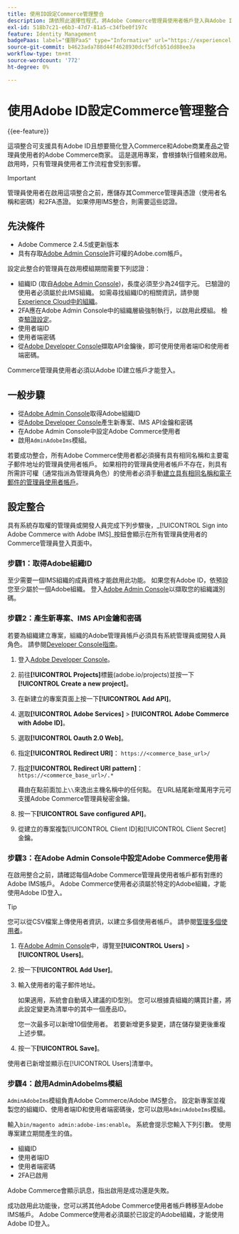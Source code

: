 ```yaml
---
title: 使用ID設定Commerce管理整合
description: 請依照此選擇性程式，將Adobe Commerce管理員使用者帳戶登入與Adobe ID整合。
exl-id: 518b7c21-e6b3-47d7-81a5-c34fbe0f197c
feature: Identity Management
badgePaas: label="僅限PaaS" type="Informative" url="https://experienceleague.adobe.com/en/docs/commerce/user-guides/product-solutions" tooltip="僅適用於雲端專案(Adobe管理的PaaS基礎結構)和內部部署專案的Adobe Commerce 。"
source-git-commit: b4623ada788d44f4628930dcf5dfcb51dd88ee3a
workflow-type: tm+mt
source-wordcount: '772'
ht-degree: 0%

---
```


# 使用Adobe ID設定Commerce管理整合

{{ee-feature}}

這項整合可支援具有Adobe ID且想要簡化登入Commerce和Adobe商業產品之管理員使用者的Adobe Commerce商家。 這是選用專案，會根據執行個體來啟用。 啟用時，只有管理員使用者工作流程會受到影響。 

>[!IMPORTANT]
>
>管理員使用者在啟用這項整合之前，應儲存其Commerce管理員憑證（使用者名稱和密碼）和2FA憑證。 如果停用IMS整合，則需要這些認證。

## 先決條件

* Adobe Commerce 2.4.5或更新版本
* 具有存取[Adobe Admin Console](https://adminconsole.adobe.com/)許可權的Adobe.com帳戶。

設定此整合的管理員在啟用模組期間需要下列認證：

* 組織ID (取自[Adobe Admin Console](https://adminconsole.adobe.com/))，長度必須至少為24個字元。 已驗證的使用者必須屬於此IMS組織。 如需尋找組織ID的相關資訊，請參閱[Experience Cloud中的組織](https://experienceleague.adobe.com/docs/core-services/interface/administration/organizations.html)。
* 2FA應在Adobe Admin Console中的組織層級強制執行，以啟用此模組。 檢查[驗證設定](https://helpx.adobe.com/enterprise/using/authentication-settings.html#two-step-verification)。
* 使用者端ID
* 使用者端密碼
* 從[Adobe Developer Console](https://developer.adobe.com/developer-console/docs/guides/credentials/)擷取API金鑰後，即可使用使用者端ID和使用者端密碼。

Commerce管理員使用者必須以Adobe ID建立帳戶才能登入。

## 一般步驟

* 從[Adobe Admin Console](https://adminconsole.adobe.com/)取得Adobe組織ID
* 從[Adobe Developer Console](https://developer.adobe.com/)產生新專案、IMS API金鑰和密碼
* 在Adobe Admin Console中設定Adobe Commerce使用者
* 啟用`AdminAdobeIms`模組。

若要成功整合，所有Adobe Commerce使用者都必須擁有具有相同名稱和主要電子郵件地址的管理員使用者帳戶。 如果相符的管理員使用者帳戶不存在，則具有所需許可權（通常指派為管理員角色）的使用者必須手動[建立具有相同名稱和電子郵件的管理員使用者帳戶](../systems/permissions-users-all.md#create-a-user)。

## 設定整合

具有系統存取權的管理員或開發人員完成下列步驟後，_[!UICONTROL Sign into Adobe Commerce with Adobe IMS]_按鈕會顯示在所有管理員使用者的Commerce管理員登入頁面中。

### 步驟1：取得Adobe組織ID

至少需要一個IMS組織的成員資格才能啟用此功能。 如果您有Adobe ID，依預設您至少屬於一個Adobe組織。 登入[Adobe Admin Console](https://adminconsole.adobe.com/)以擷取您的組織識別碼。

### 步驟2：產生新專案、IMS API金鑰和密碼

若要為組織建立專案，組織的Adobe管理員帳戶必須具有系統管理員或開發人員角色。 請參閱[Developer Console指南](https://developer.adobe.com/developer-console/docs/guides/projects/)。

1. 登入[Adobe Developer Console](https://developer.adobe.com/)。
1. 前往&#x200B;**[!UICONTROL Projects]**&#x200B;標籤(adobe.io/projects)並按一下&#x200B;**[!UICONTROL Create a new project]**。
1. 在新建立的專案頁面上按一下&#x200B;**[!UICONTROL Add API]**。
1. 選取&#x200B;**[!UICONTROL Adobe Services]** > **[!UICONTROL Adobe Commerce with Adobe ID]**。
1. 選取&#x200B;**[!UICONTROL Oauth 2.0 Web]**。
1. 指定&#x200B;**[!UICONTROL Redirect URI]**： `https://<commerce_base_url>/`
1. 指定&#x200B;**[!UICONTROL Redirect URI pattern]**： `https://<commerce_base_url>/.*`

   藉由在點前面加上`\\`來逸出主機名稱中的任何點。 在URL結尾新增萬用字元可支援Adobe Commerce管理員秘密金鑰。

1. 按一下&#x200B;**[!UICONTROL Save configured API]**。
1. 從建立的專案複製[!UICONTROL Client ID]和[!UICONTROL Client Secret]金鑰。

### 步驟3：在Adobe Admin Console中設定Adobe Commerce使用者

在啟用整合之前，請確認每個Adobe Commerce管理員使用者帳戶都有對應的Adobe IMS帳戶。 Adobe Commerce使用者必須屬於特定的Adobe組織，才能使用Adobe ID登入。

>[!TIP]
>
>您可以從CSV檔案上傳使用者資訊，以建立多個使用者帳戶。 請參閱[管理多個使用者](https://helpx.adobe.com/enterprise/using/bulk-upload-users.html)。

1. 在[Adobe Admin Console](https://helpx.adobe.com/tw/enterprise/using/admin-console.html)中，導覽至&#x200B;**[!UICONTROL Users]** > **[!UICONTROL Users]**。

1. 按一下&#x200B;**[!UICONTROL Add User]**。

1. 輸入使用者的電子郵件地址。

   如果適用，系統會自動填入建議的ID型別。 您可以根據貴組織的購買計畫，將此設定變更為清單中的其中一個產品ID。

   您一次最多可以新增10個使用者。 若要新增更多變更，請在儲存變更後重複上述步驟。

1. 按一下&#x200B;**[!UICONTROL Save]**。

使用者已新增並顯示在[!UICONTROL Users]清單中。

### 步驟4：啟用AdminAdobeIms模組

`AdminAdobeIms`模組負責Adobe Commerce/Adobe IMS整合。 設定新專案並複製您的組織ID、使用者端ID和使用者端密碼後，您可以啟用`AdminAdobeIms`模組。

輸入`bin/magento admin:adobe-ims:enable`。 系統會提示您輸入下列引數。 使用專案建立期間產生的值。

* 組織ID
* 使用者端ID
* 使用者端密碼
* 2FA已啟用

Adobe Commerce會顯示訊息，指出啟用是成功還是失敗。

成功啟用此功能後，您可以將其他Adobe Commerce使用者帳戶轉移至Adobe IMS帳戶。 Adobe Commerce使用者必須屬於已設定的Adobe組織，才能使用Adobe ID登入。
